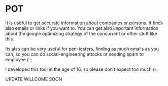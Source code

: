 # POT
It is useful to get accurate 
information about companies or persons. It finds also emails or links if you want to.
You can get also important information about the google optimizing strategy 
of the concurrent or other stuff like this.

Its also can be very useful for pen-testers, finding as much emails as you can, so you can do social-engineering 
attacks or sending spam to employee (-;

I developed this tool in the age of 16, so please don’t expect too much (-:

UPDATE WILLCOME SOON
